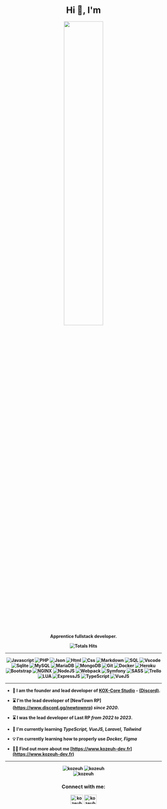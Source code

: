 <div align="center">
<h1>Hi 👋, I'm </h1>
<img src="https://kozeuh-dev.fr/images/banner.gif?raw=true" href="https://github.com/kozeuh" width="50%"/>

<p><strong>Apprentice fullstack developer.


![Totals Hits](https://komarev.com/ghpvc/?username=KoZeuh&style=for-the-badge&color=green&label=PROFILE+VIEWS)
</div>

<hr>

<div align="center">
    
![Javascript](https://img.shields.io/badge/JavaScript-F7DF1E?style=flat&logo=javascript&logoColor=black)
![PHP](https://img.shields.io/badge/PHP-777BB4?style=flat&logo=PHP&logoColor=white)
![Json](https://img.shields.io/badge/JSON-000000?style=flat&logo=json&logoColor=white)
![Html](https://img.shields.io/badge/HTML5-E34F26?style=flat&logo=html5&logoColor=white)
![Css](https://img.shields.io/badge/CSS3-1572B6?style=flat&logo=css3&logoColor=white)
![Markdown](https://img.shields.io/badge/Markdown-000000?style=flat&logo=markdown&logoColor=white)
![SQL](https://img.shields.io/badge/SQL-4479A1?style=flat&logo=MySQL&logoColor=white)
![Vscode](https://img.shields.io/badge/Visual_Studio_Code-007ACC?style=flat&logo=visual%20studio%20code&logoColor=white)
![Sqlite](https://img.shields.io/badge/SQLite-003B57?style=flat&logo=sqlite&logoColor=white)
![MySQL](https://img.shields.io/badge/MySQL-4479A1?style=flat&logo=mysql&logoColor=white)
![MariaDB](https://img.shields.io/badge/MariaDB-003545?style=flat&logo=mariadb&logoColor=white)
![MongoDB](https://img.shields.io/badge/MongoDB-47A248?style=flat&logo=mongodb&logoColor=white)
![Git](https://img.shields.io/badge/Git-F05032?style=flat&logo=git&logoColor=white)
![Docker](https://img.shields.io/badge/Docker-2496ED?style=flat&logo=docker&logoColor=white)
![Heroku](https://img.shields.io/badge/Heroku-430098?style=flat&logo=heroku&logoColor=white)
![Bootstrap](https://img.shields.io/badge/Bootstrap-7952B3?style=flat&logo=bootstrap&logoColor=white)
![NGINX](https://img.shields.io/badge/NGINX-269539?style=flat&logo=nginx&logoColor=white)
![NodeJS](https://img.shields.io/badge/Node.js-339933?style=flat&logo=node.js&logoColor=white)
![Webpack](https://img.shields.io/badge/Webpack-8DD6F9?style=flat&logo=webpack&logoColor=black)
![Symfony](https://img.shields.io/badge/Symfony-000000?style=flat&logo=symfony&logoColor=white)
![SASS](https://img.shields.io/badge/SASS-CC6699?style=flat&logo=sass&logoColor=white)
![Trello](https://img.shields.io/badge/Trello-0079BF?style=flat&logo=trello&logoColor=white)
![LUA](https://img.shields.io/badge/LUA-2C2D72?style=flat&logo=lua&logoColor=white)
![ExpressJS](https://img.shields.io/badge/Express.js-000000?style=flat&logo=express&logoColor=white)
![TypeScript](https://img.shields.io/badge/Typescript-0079BF?style=flat&logo=express&logoColor=white)
![VueJS](https://img.shields.io/badge/VueJS-339933?style=flat&logo=vue.js&logoColor=white)
</div>

<hr>

- 🛒 I am the founder and lead developer of [KOX-Core Studio](https://kox-core.tebex.io) - [(Discord)](https://www.discord.gg/pY5bdD7mZ3).

- ⌛️ I'm the lead developer of [NewTown RP] (https://www.discord.gg/newtownrp) _since 2020_.

- ⌛️ I was the lead developer **of Last RP** _from 2022 to 2023_.

- 🌱 I'm currently learning **_TypeScript, VueJS, Laravel, Tailwind_**

- 💡 I'm currently learning how to properly use **_Docker, Figma_**

- 👨‍💻 Find out more about me [https://www.kozeuh-dev.fr](https://www.kozeuh-dev.fr)

<hr>

<div align="center">
    <img src="https://github-readme-stats.vercel.app/api?username=kozeuh&show_icons=true&locale=en&theme=radical" alt="kozeuh" />
    <img src="https://github-readme-streak-stats.herokuapp.com/?user=kozeuh&show_icons=true&locale=en&theme=radical" alt="kozeuh"  />
</div>
<div align="center">
    <img src="https://github-readme-stats.vercel.app/api/top-langs?username=kozeuh&show_icons=true&locale=en&theme=radical" alt="kozeuh" />
</div>

<div align="center">
    <h3>Connect with me:</h3>

<a href="https://www.youtube.com/@kozeuhdev" target="blank"><img align="center" src="https://raw.githubusercontent.com/rahuldkjain/github-profile-readme-generator/master/src/images/icons/Social/youtube.svg" alt="kozeuh dev" height="30" width="40" /></a>
<a href="https://discord.com/users/700100983648419902" target="blank"><img align="center" src="https://raw.githubusercontent.com/rahuldkjain/github-profile-readme-generator/master/src/images/icons/Social/discord.svg" alt="kozeuh" height="30" width="40" /></a>
</div>
